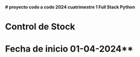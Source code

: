 **# proyecto codo a codo 2024 cuatrimestre 1 Full Stack Python**

# Control de Stock

# Fecha de inicio 01-04-2024**